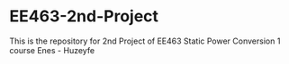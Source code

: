 # EE463-2nd-Project
This is the repository for 2nd Project of EE463 Static Power Conversion 1 course
Enes - Huzeyfe
